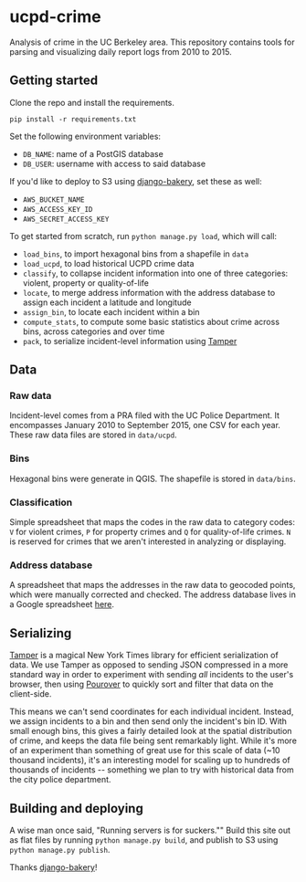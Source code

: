 ucpd-crime
========================

Analysis of crime in the UC Berkeley area. This repository contains tools for parsing and visualizing daily report logs from 2010 to 2015.

Getting started
-------------

Clone the repo and install the requirements.

```
pip install -r requirements.txt
```

Set the following environment variables:

* `DB_NAME`: name of a PostGIS database
* `DB_USER`: username with access to said database

If you'd like to deploy to S3 using [django-bakery](https://github.com/datadesk/django-bakery), set these as well:

* `AWS_BUCKET_NAME`
* `AWS_ACCESS_KEY_ID`
* `AWS_SECRET_ACCESS_KEY`

To get started from scratch, run `python manage.py load`, which will call:

* `load_bins`, to import hexagonal bins from a shapefile in `data`
* `load_ucpd`, to load historical UCPD crime data
* `classify`, to collapse incident information into one of three categories: violent, property or quality-of-life
* `locate`, to merge address information with the address database to assign each incident a latitude and longitude
* `assign_bin`, to locate each incident within a bin
* `compute_stats`, to compute some basic statistics about crime across bins, across categories and over time
* `pack`, to serialize incident-level information using [Tamper](http://nytimes.github.io/tamper/)

Data
-------------

### Raw data

Incident-level comes from a PRA filed with the UC Police Department. It encompasses January 2010 to September 2015, one CSV for each year. These raw data files are stored in `data/ucpd`.

### Bins

Hexagonal bins were generate in QGIS. The shapefile is stored in `data/bins`.

### Classification

Simple spreadsheet that maps the codes in the raw data to category codes: `V` for violent crimes, `P` for property crimes and `Q` for quality-of-life crimes. `N` is reserved for crimes that we aren't interested in analyzing or displaying.

### Address database

A spreadsheet that maps the addresses in the raw data to geocoded points, which were manually corrected and checked. The address database lives in a Google spreadsheet [here](https://docs.google.com/spreadsheets/d/1z_n68MUS2c2QJFnzV4ol90Knx-KN9PfSMUKe9KAn4ZE/edit?usp=sharing).

Serializing
-------------

[Tamper](http://nytimes.github.io/tamper/) is a magical New York Times library for efficient serialization of data. We use Tamper as opposed to sending JSON compressed in a more standard way in order to experiment with sending *all* incidents to the user's browser, then using [Pourover](https://github.com/NYTimes/pourover) to quickly sort and filter that data on the client-side.

This means we can't send coordinates for each individual incident. Instead, we assign incidents to a bin and then send only the incident's bin ID. With small enough bins, this gives a fairly detailed look at the spatial distribution of crime, and keeps the data file being sent remarkably light. While it's more of an experiment than something of great use for this scale of data (~10 thousand incidents), it's an interesting model for scaling up to hundreds of thousands of incidents -- something we plan to try with historical data from the city police department.

Building and deploying
-------------

A wise man once said, "Running servers is for suckers."" Build this site out as flat files by running `python manage.py build`, and publish to S3 using `python manage.py publish`.

Thanks [django-bakery](https://github.com/datadesk/django-bakery)!
